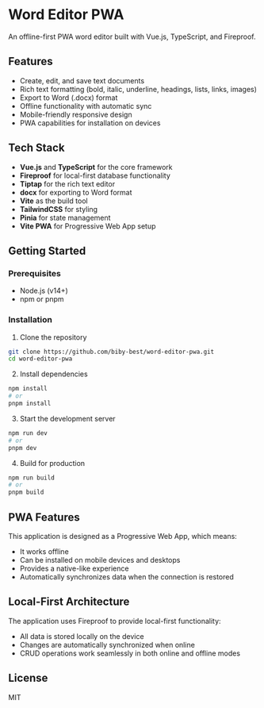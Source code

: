 # Word Editor PWA

An offline-first PWA word editor built with Vue.js, TypeScript, and Fireproof.

## Features

- Create, edit, and save text documents
- Rich text formatting (bold, italic, underline, headings, lists, links, images)
- Export to Word (.docx) format
- Offline functionality with automatic sync
- Mobile-friendly responsive design
- PWA capabilities for installation on devices

## Tech Stack

- **Vue.js** and **TypeScript** for the core framework
- **Fireproof** for local-first database functionality
- **Tiptap** for the rich text editor
- **docx** for exporting to Word format
- **Vite** as the build tool
- **TailwindCSS** for styling
- **Pinia** for state management
- **Vite PWA** for Progressive Web App setup

## Getting Started

### Prerequisites

- Node.js (v14+)
- npm or pnpm

### Installation

1. Clone the repository
```bash
git clone https://github.com/biby-best/word-editor-pwa.git
cd word-editor-pwa
```

2. Install dependencies
```bash
npm install
# or
pnpm install
```

3. Start the development server
```bash
npm run dev
# or
pnpm dev
```

4. Build for production
```bash
npm run build
# or
pnpm build
```

## PWA Features

This application is designed as a Progressive Web App, which means:

- It works offline
- Can be installed on mobile devices and desktops
- Provides a native-like experience
- Automatically synchronizes data when the connection is restored

## Local-First Architecture

The application uses Fireproof to provide local-first functionality:

- All data is stored locally on the device
- Changes are automatically synchronized when online
- CRUD operations work seamlessly in both online and offline modes

## License

MIT
